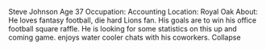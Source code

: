 Steve Johnson
Age 37
Occupation: Accounting
Location: Royal Oak
​
About:
He loves fantasy football, die hard Lions fan. His goals are to win his office football square raffle. He is looking for some statistics on this up and coming game.
enjoys water cooler chats with his coworkers.
Collapse
